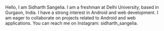 Hello, I am Sidharth Sangelia.
I am a freshman at Delhi University, based in Gurgaon, India. I have a strong interest in Android and web development. I am eager to collaborate on projects related to Android and web applications. You can reach me on Instagram: sidharth_sangelia.

<!---
sidharthsangelia/sidharthsangelia is a ✨ special ✨ repository because its `README.md` (this file) appears on your GitHub profile.
You can click the Preview link to take a look at your changes.
--->
